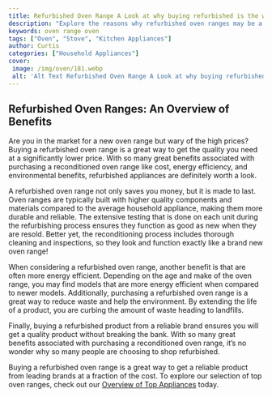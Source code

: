 ```yaml
---
title: Refurbished Oven Range A Look at why buying refurbished is the way to go
description: "Explore the reasons why refurbished oven ranges may be a great choice for your kitchen Take a look at key tips for purchasing a successful oven range that has been refurbished Get a better understanding for how these products can help you create a beautiful and efficient kitchen without the cost of buying brand new"
keywords: oven range oven
tags: ["Oven", "Stove", "Kitchen Appliances"]
author: Curtis
categories: ["Household Appliances"]
cover: 
 image: /img/oven/181.webp
 alt: 'Alt Text Refurbished Oven Range A Look at why buying refurbished is the way to go featuring an oven range with a Refurbished label on the front'
---
```

## Refurbished Oven Ranges: An Overview of Benefits

Are you in the market for a new oven range but wary of the high prices? Buying a refurbished oven range is a great way to get the quality you need at a significantly lower price. With so many great benefits associated with purchasing a reconditioned oven range like cost, energy efficiency, and environmental benefits, refurbished appliances are definitely worth a look.

A refurbished oven range not only saves you money, but it is made to last. Oven ranges are typically built with higher quality components and materials compared to the average household appliance, making them more durable and reliable. The extensive testing that is done on each unit during the refurbishing process ensures they function as good as new when they are resold. Better yet, the reconditioning process includes thorough cleaning and inspections, so they look and function exactly like a brand new oven range!

When considering a refurbished oven range, another benefit is that are often more energy efficient. Depending on the age and make of the oven range, you may find models that are more energy efficient when compared to newer models. Additionally, purchasing a refurbished oven range is a great way to reduce waste and help the environment. By extending the life of a product, you are curbing the amount of waste heading to landfills.

Finally, buying a refurbished product from a reliable brand ensures you will get a quality product without breaking the bank. With so many great benefits associated with purchasing a reconditioned oven range, it’s no wonder why so many people are choosing to shop refurbished.

Buying a refurbished oven range is a great way to get a reliable product from leading brands at a fraction of the cost. To explore our selection of top oven ranges, check out our [Overview of Top Appliances](./pages/appliance-overview) today.
